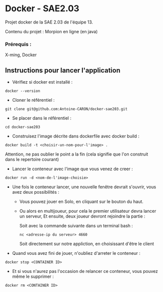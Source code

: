 # Docker - SAE2.03

Projet docker de la SAE 2.03 de l'équipe 13.

Contenu du projet : 
Morpion en ligne (en java)

### Prérequis :

X-ming, Docker

## Instructions pour lancer l'application

- Vérifiez si docker est installé :
```shell
docker --version
```

- Cloner le référentiel :
 ```shell
git clone git@github.com:Antoine-CARON/docker-sae203.git
```

- Se placer dans le référentiel :
```shell
cd docker-sae203
```

- Construisez l'image décrite dans dockerfile avec docker build : 
```shell
docker build -t <choisir-un-nom-pour-l'image> .
```
Attention, ne pas oublier le point a la fin (cela signifie que l'on construit dans le repertoire courant)


- Lancer le conteneur avec l'image que vous venez de creer :
```shell
docker run -d <nom-de-l'image-choisie>
```

- Une fois le conteneur lancer, une nouvelle fenêtre devrait s'ouvrir, vous avez deux possibilités :

  - Vous pouvez jouer en Solo, en cliquant sur le bouton du haut.

  - Ou alors en multijoueur, pour cela le premier utilisateur devra lancer un serveur,
    Et ensuite, deux joueur devront rejoindre la partie :

     Soit avec la commande suivante dans un terminal bash : 
     ```shell 
     nc <adresse-ip du serveur> 4660
     ```
     Soit directement sur notre appliction, en choisissant d'être le client

- Quand vous avez fini de jouer, n'oubliez d'arreter le conteneur :
```shell
docker stop <CONTAINER ID>
```

- Et si vous n'aurez pas l'occasion de relancer ce conteneur, vous pouvez même le supprimer :
```shell
docker rm <CONTAINER ID>
```

